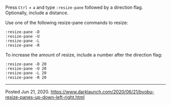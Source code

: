 Press `Ctrl` + `a` and type `:resize-pane` followed by a direction flag. Optionally, include a distance.

Use one of the following resize-pane commands to resize:

```
:resize-pane -D
:resize-pane -U
:resize-pane -L
:resize-pane -R
```

To increase the amount of resize, include a number after the direction flag:

```
:resize-pane -D 20
:resize-pane -U 20
:resize-pane -L 20
:resize-pane -R 20
```

---


Posted Jun 21, 2020.
https://www.darklaunch.com/2020/06/21/byobu-resize-panes-up-down-left-right.html